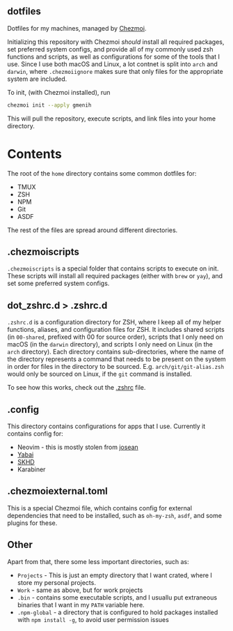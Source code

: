 ## dotfiles

Dotfiles for my machines, managed by [Chezmoi](https://chezmoi.io).

Initializing this repository with Chezmoi _should_ install all required packages, set preferred system configs, and provide all of my commonly used zsh functions and scripts, as well as configurations for some of the tools that I use. Since I use both macOS and Linux, a lot contnet is split into `arch` and `darwin`, where `.chezmoiignore` makes sure that only files for the appropriate system are included.

To init, (with Chezmoi installed), run

```bash
chezmoi init --apply gmenih
```

This will pull the repository, execute scripts, and link files into your home directory.

# Contents

The root of the `home` directory contains some common dotfiles for:

-   TMUX
-   ZSH
-   NPM
-   Git
-   ASDF

The rest of the files are spread around different directories.

## .chezmoiscripts

`.chezmoiscripts` is a special folder that contains scripts to execute on init. These scripts will install all required packages (either with `brew` or `yay`), and set some preferred system configs.

## dot_zshrc.d > .zshrc.d

`.zshrc.d` is a configuration directory for ZSH, where I keep all of my helper functions, aliases, and configuration files for ZSH. It includes shared scripts (in `00-shared`, prefixed with 00 for source order), scripts that I only need on macOS (in the `darwin` directory), and scripts I only need on Linux (in the `arch` directory). Each directory contains sub-directories, where the name of the directory represents a command that needs to be present on the system in order for files in the directory to be sourced. E.g. `arch/git/git-alias.zsh` would only be sourced on Linux, if the `git` command is installed.

To see how this works, check out the [.zshrc](home/dot_zshrc.tmpl) file.

## .config

This directory contains configurations for apps that I use. Currently it contains config for:

-   Neovim - this is mostly stolen from [josean](https://github.com/josean-dev/dev-environment-files)
-   [Yabai](https://github.com/koekeishiya/yabai)
-   [SKHD](https://github.com/koekeishiya/skhd)
-   Karabiner

## .chezmoiexternal.toml

This is a special Chezmoi file, which contains config for external dependencies that need to be installed, such as `oh-my-zsh`, `asdf`, and some plugins for these.

## Other

Apart from that, there some less important directories, such as:

-   `Projects` - This is just an empty directory that I want crated, where I store my personal projects.
-   `Work` - same as above, but for work projects
-   `.bin` - contains some executable scripts, and I usuallu put extraneous binaries that I want in my `PATH` variable here.
-   `.npm-global` - a directory that is configured to hold packages installed with `npm install -g`, to avoid user permission issues
